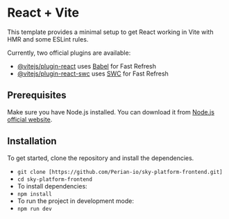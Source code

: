 # React + Vite

This template provides a minimal setup to get React working in Vite with HMR and some ESLint rules.

Currently, two official plugins are available:

- [@vitejs/plugin-react](https://github.com/vitejs/vite-plugin-react/blob/main/packages/plugin-react/README.md) uses [Babel](https://babeljs.io/) for Fast Refresh
- [@vitejs/plugin-react-swc](https://github.com/vitejs/vite-plugin-react-swc) uses [SWC](https://swc.rs/) for Fast Refresh


## Prerequisites

Make sure you have Node.js installed. You can download it from [Node.js official website](https://nodejs.org/).

## Installation

To get started, clone the repository and install the dependencies.


- ```git clone [https://github.com/Perian-io/sky-platform-frontend.git]```
- ```cd sky-platform-frontend```
- To install dependencies:
- ```npm install```
- To run the project in development mode:
- ```npm run dev```
